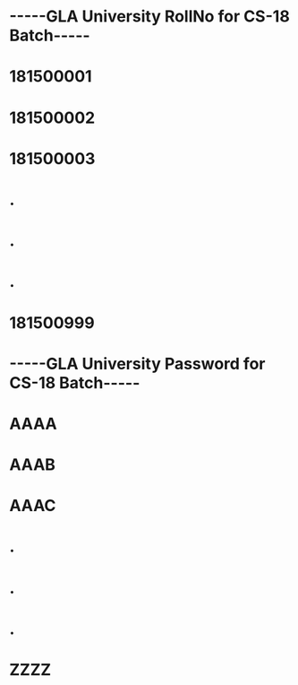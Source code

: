 # -----GLA University RollNo for CS-18 Batch-----
# 181500001
# 181500002
# 181500003
#    .
#    .
#    .
# 181500999
#             
#     
# -----GLA University Password for CS-18 Batch-----
# AAAA
# AAAB
# AAAC
#   .
#   .
#   .
# ZZZZ

